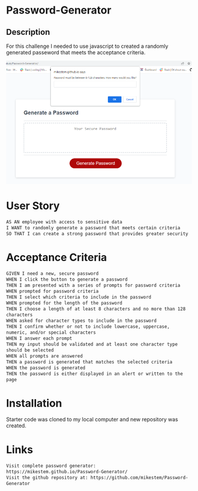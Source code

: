# Password-Generator

## Description
For this challenge I needed to use javascript to created a randomly generated passeword that meets the acceptance criteria.

![screenshot](pw%20generator%20screenshot.png)

# User Story
```
AS AN employee with access to sensitive data
I WANT to randomly generate a password that meets certain criteria
SO THAT I can create a strong password that provides greater security
```
# Acceptance Criteria
```
GIVEN I need a new, secure password
WHEN I click the button to generate a password
THEN I am presented with a series of prompts for password criteria
WHEN prompted for password criteria
THEN I select which criteria to include in the password
WHEN prompted for the length of the password
THEN I choose a length of at least 8 characters and no more than 128 characters
WHEN asked for character types to include in the password
THEN I confirm whether or not to include lowercase, uppercase, numeric, and/or special characters
WHEN I answer each prompt
THEN my input should be validated and at least one character type should be selected
WHEN all prompts are answered
THEN a password is generated that matches the selected criteria
WHEN the password is generated
THEN the password is either displayed in an alert or written to the page
```
# Installation
Starter code was cloned to my local computer and new repository was created.

# Links
```
Visit complete password generator: https://mikestem.github.io/Password-Generator/
Visit the github repository at: https://github.com/mikestem/Password-Generator
